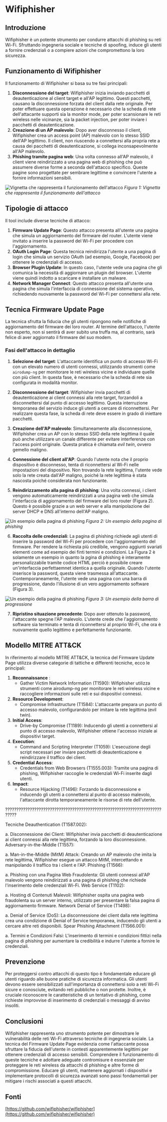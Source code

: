 # Wifiphisher

## Introduzione

Wifiphisher è un potente strumento per condurre attacchi di phishing su reti Wi-Fi. Sfruttando ingegneria sociale e tecniche di spoofing, induce gli utenti a fornire credenziali o a compiere azioni che compromettono la loro sicurezza.

## Funzionamento di Wifiphisher

Il funzionamento di Wifiphisher si basa su tre fasi principali:

1. **Disconnessione del target**: Wifiphisher inizia inviando pacchetti di deautenticazione al client target e all'AP legittimo. Questi pacchetti, causano la disconnessione forzata del client dalla rete originale.
Per poter effettuare questa operazione è necessario che la scheda di rete dell'attacante supporti sia la monitor mode, per poter scansionare le reti wireless nelle vicinanze, sia la packet injection, per poter inviare i pacchetti di deautenticazione.
2. **Creazione di un AP malevolo**: Dopo aver disconnesso il client, Wifiphisher crea un access point (AP) malevolo con lo stesso SSID dell'AP legittimo. Il client, non riuscendo a connettersi alla propria rete a causa dei pacchetti di deautenticazione, si collega inconsapevolmente all'AP malevolo.
3. **Phishing tramite pagina web**: Una volta connesso all'AP malevolo, il client viene reindirizzato a una pagina web di phishing che può assumere diverse forme a seconda dell'attacco specifico. Queste pagine sono progettate per sembrare legittime e convincere l'utente a fornire informazioni sensibili.

![Vignetta che rappresenta il funzionamento dell'attacco](images/scheme.jpeg)
_Figura 1: Vignetta che rappresenta il funzionamento dell'attacco_


## Tipologie di attacco

Il tool include diverse tecniche di attacco:

1. **Firmware Update Page**: Questo attacco presenta all'utente una pagina che simula un aggiornamento del firmware del router. L'utente viene invitato a inserire la password del Wi-Fi per procedere con l'aggiornamento.
2. **OAuth Login Page**: Questa tecnica reindirizza l'utente a una pagina di login che simula un servizio OAuth (ad esempio, Google, Facebook) per ottenere le credenziali di accesso.
3. **Browser Plugin Update**: In questo caso, l'utente vede una pagina che gli comunica la necessità di aggiornare un plugin del browser. L'utente viene quindi indotto a scaricare e installare un malware.
4. **Network Manager Connect**: Questo attacco presenta all'utente una pagina che simula l'interfaccia di connessione del sistema operativo, richiedendo nuovamente la password del Wi-Fi per connettersi alla rete.

## Tecnica Firmware Update Page

La tecnica sfrutta la fiducia che gli utenti ripongono nelle notifiche di aggiornamento del firmware dei loro router. Al termine dell'attacco, l'utente non esperto, non si sentirà di aver subito una truffa ma, al contrario, sarà felice di aver aggiornato il firmware del suo modem.

### Fasi dell'attacco in dettaglio

1. **Selezione del target**: L'attaccante identifica un punto di accesso Wi-Fi con un elevato numero di utenti connessi, utilizzando strumenti come `airodump-ng` per monitorare le reti wireless vicine e individuare quelle con più client. In questa fase, è necessario che la scheda di rete sia configurata in modalità monitor.

2. **Disconnessione del target**: Wifiphisher invia pacchetti di deautenticazione ai client connessi alla rete target, forzandoli a disconnettersi dal punto di accesso legittimo. Questa interruzione temporanea del servizio induce gli utenti a cercare di riconnettersi. Per realizzare questa fase, la scheda di rete deve essere in grado di iniettare pacchetti.

3. **Creazione dell'AP malevolo**: Simultaneamente alla disconnessione, Wifiphisher crea un AP con lo stesso SSID della rete legittima il quale può anche utilizzare un canale differente per evitare interferenze con l'access point originale. Questa pratica è chiamata *evil twin*, ovvero gemello maligno.

4. **Connessione del client all'AP**: Quando l'utente nota che il proprio dispositivo è disconnesso, tenta di riconnettersi al Wi-Fi nelle impostazioni del dispositivo. Non trovando la rete legittima, l'utente vede solo la rete creata dall'AP maligno, poiché la rete legittima è stata nascosta poiché considerata non funzionante.

5. **Reindirizzamento alla pagina di phishing**: Una volta connessi, i client vengono automaticamente reindirizzati a una pagina web che simula l'interfaccia di aggiornamento del firmware del loro router (Figura 2). Questo è possibile grazie a un web server e alla manipolazione dei server DHCP e DNS all'interno dell'AP maligno.

![Un esempio della pagina di phishing](images/fw_upgrade.png)
_Figura 2: Un esempio della pagina di phishing_

6. **Raccolta delle credenziali**: La pagina di phishing richiede agli utenti di inserire la password del Wi-Fi per procedere con l'aggiornamento del firmware. Per rendere la richiesta più credibile, vengono aggiunti svariati elementi come ad esempio dei finti termini e condizioni. La Figura 2 è solamente un esempio in quanto la pgina di phishing è interamente personalizzabile tramite codice HTML perciò è possibile creare un'interfaccia perfettaemnet identica a quella originale. Quando l'utente inserisce la password, questa viene trasmessa all'attaccante. Contemporaneamente, l'utente vede una pagina con una barra di progressione, dando l'illusione di un vero aggiornamento software (Figura 3).

![Un esempio della pagina di phishing](images/fw_upgrade-2.png)
_Figura 3: Un esempio della barra di progressione_

7. **Ripristino situazione precedente**: Dopo aver ottenuto la password, l'attaccante spegne l'AP malevolo. L'utente crede che l'aggiornamento software sia terminato e tenta di riconnettersi al proprio Wi-Fi, che ora è nuovamente quello legittimo e perfettamente funzionante.


## Modello MITRE ATT&CK

In riferimento al modello MITRE ATT&CK, la tecnica del Firmware Update Page utilizza diverse categorie di tattiche e differenti tecniche, ecco le principali:

1. **Reconnaissance** :
   - Gather Victim Network Information (T1590): Wifiphisher utilizza strumenti come airodump-ng per monitorare le reti wireless vicine e raccogliere informazioni sulle reti e sui dispositivi connessi.
2. **Resource Development**:
   - Compromise Infrastructure (T1584): L'attaccante prepara un punto di accesso malevolo, configurandolo per imitare la rete legittima (evil twin).
3. **Initial Access**:
   - Drive-by Compromise (T1189): Inducendo gli utenti a connettersi al punto di accesso malevolo, Wifiphisher ottiene l'accesso iniziale ai dispositivi target.
4. **Execution**:
   - Command and Scripting Interpreter (T1059): L'esecuzione degli script necessari per inviare pacchetti di deautenticazione e reindirizzare il traffico dei client.
5. **Credential Access**:
   - Credentials from Web Browsers (T1555.003): Tramite una pagina di phishing, Wifiphisher raccoglie le credenziali Wi-Fi inserite dagli utenti.
6. **Impact**:
   - Resource Hijacking (T1496): Forzando la disconnessione e inducendo gli utenti a connettersi al punto di accesso malevolo, l'attaccante dirotta temporaneamente le risorse di rete dell'utente.

???????????????????????????????????????????????????????????????????????????


Tecniche
Deauthentication (T1587.002):

a. Disconnessione dei Client: Wifiphisher invia pacchetti di deautenticazione ai client connessi alla rete legittima, forzando la loro disconnessione.
Adversary-in-the-Middle (T1557):

a. Man-in-the-Middle (MitM) Attack: Creando un AP malevolo che imita la rete legittima, Wifiphisher esegue un attacco MitM, intercettando e manipolando il traffico tra i client e l'AP.
Phishing (T1566):

a. Phishing con una Pagina Web Fraudolenta: Gli utenti connessi all'AP malevolo vengono reindirizzati a una pagina di phishing che richiede l'inserimento delle credenziali Wi-Fi.
Web Service (T1102):

a. Hosting di Contenuti Malevoli: Wifiphisher ospita una pagina web fraudolenta su un server interno, utilizzato per presentare la falsa pagina di aggiornamento firmware.
Network Denial of Service (T1498):

a. Denial of Service (DoS): La disconnessione dei client dalla rete legittima crea una condizione di Denial of Service temporanea, inducendo gli utenti a cercare altre reti disponibili.
Spear Phishing Attachment (T1566.001):

a. Termini e Condizioni Falsi: L'inserimento di termini e condizioni fittizi nella pagina di phishing per aumentare la credibilità e indurre l'utente a fornire le credenziali.

## Prevenzione

Per proteggersi contro attacchi di questo tipo è fondamentale educare gli utenti riguardo alle buone pratiche di sicurezza informatica. Gli utenti devono essere sensibilizzati sull'importanza di connettersi solo a reti Wi-Fi sicure e conosciute, evitando reti pubbliche o non protette. Inoltre, è cruciale riconoscere le caratteristiche di un tentativo di phishing, come richieste improvvise di inserimento di credenziali o messaggi di avviso insoliti. 

## Conclusioni

Wifiphisher rappresenta uno strumento potente per dimostrare le vulnerabilità delle reti Wi-Fi attraverso tecniche di ingegneria sociale. La tecnica del Firmware Update Page evidenzia come l'attaccante possa sfruttare la fiducia dell'utente in contesti apparentemente legittimi per ottenere credenziali di accesso sensibili. Comprendere il funzionamento di queste tecniche e adottare adeguate contromisure è essenziale per proteggere le reti wireless da attacchi di phishing e altre forme di compromissione. Educare gli utenti, mantenere aggiornati i dispositivi e implementare protocolli di sicurezza avanzati sono passi fondamentali per mitigare i rischi associati a questi attacchi.

## Fonti
[https://github.com/wifiphisher/wifiphisher](https://github.com/wifiphisher/wifiphisher)
